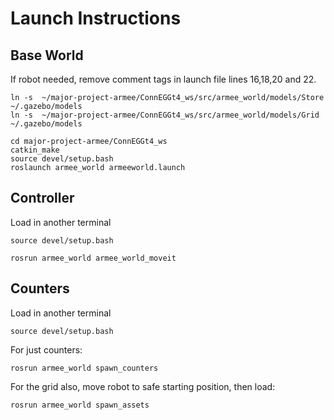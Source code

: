 # Launch Instructions
## Base World
If robot needed, remove comment tags in launch file lines 16,18,20 and 22.
```
ln -s  ~/major-project-armee/ConnEGGt4_ws/src/armee_world/models/Store ~/.gazebo/models
ln -s  ~/major-project-armee/ConnEGGt4_ws/src/armee_world/models/Grid ~/.gazebo/models

cd major-project-armee/ConnEGGt4_ws
catkin_make
source devel/setup.bash
roslaunch armee_world armeeworld.launch 
```

## Controller
Load in another terminal
```
source devel/setup.bash

rosrun armee_world armee_world_moveit
```


## Counters 

Load in another terminal
```
source devel/setup.bash
```
For just counters:
```
rosrun armee_world spawn_counters
```
For the grid also, move robot to safe starting position, then load:
```
rosrun armee_world spawn_assets
```
